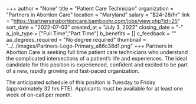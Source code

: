 +++
author = "None"
title = "Patient Care Technician"
organization = "Partners in Abortion Care"
location = "Maryland"
salary = "$24-28/hr"
link = "https://partnersinabortioncare.bamboohr.com/jobs/view.php?id=25"
sort_date = "2022-07-03"
created_at = "July 3, 2022"
closing_date = "-"
a_job_type = ["Full Time","Part Time"]
b_benefits = []
c_feedback = ""
aa_degrees_required = "No degree required"
thumbnail = "../../images/Partners-Logo-Primary_a86c38d1.png"
+++
Partners in Abortion Care is seeking full time patient care technicians who understand the complicated intersections of a patient’s life and experiences. The ideal candidate for this position is experienced, confident and excited to be part of a new, rapidly growing and fast-paced organization. 

The anticipated schedule of this position is Tuesday to Friday (approximately 32 hrs FTE). Applicants must be available for at least one week of on-call per month. 